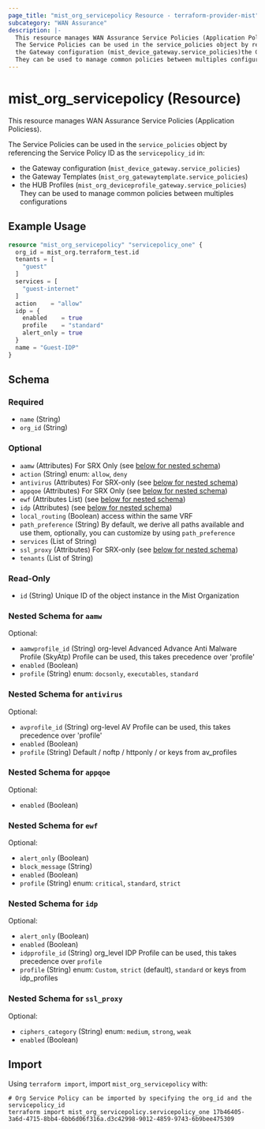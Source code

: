 ```yaml
---
page_title: "mist_org_servicepolicy Resource - terraform-provider-mist"
subcategory: "WAN Assurance"
description: |-
  This resource manages WAN Assurance Service Policies (Application Policiess).
  The Service Policies can be used in the service_policies object by referencing the Service Policy ID as the servicepolicy_id in:
  the Gateway configuration (mist_device_gateway.service_policies)the Gateway Templates (mist_org_gatewaytemplate.service_policies)the HUB Profiles (mist_org_deviceprofile_gateway.service_policies)
  They can be used to manage common policies between multiples configurations
---
```


# mist_org_servicepolicy (Resource)

This resource manages WAN Assurance Service Policies (Application Policiess).

The Service Policies can be used in the `service_policies` object by referencing the Service Policy ID as the `servicepolicy_id` in:
* the Gateway configuration (`mist_device_gateway.service_policies`)
* the Gateway Templates (`mist_org_gatewaytemplate.service_policies`)
* the HUB Profiles (`mist_org_deviceprofile_gateway.service_policies`)
They can be used to manage common policies between multiples configurations


## Example Usage

```terraform
resource "mist_org_servicepolicy" "servicepolicy_one" {
  org_id = mist_org.terraform_test.id
  tenants = [
    "guest"
  ]
  services = [
    "guest-internet"
  ]
  action    = "allow"
  idp = {
    enabled    = true
    profile    = "standard"
    alert_only = true
  }
  name = "Guest-IDP"
}
```

<!-- schema generated by tfplugindocs -->
## Schema

### Required

- `name` (String)
- `org_id` (String)

### Optional

- `aamw` (Attributes) For SRX Only (see [below for nested schema](#nestedatt--aamw))
- `action` (String) enum: `allow`, `deny`
- `antivirus` (Attributes) For SRX-only (see [below for nested schema](#nestedatt--antivirus))
- `appqoe` (Attributes) For SRX Only (see [below for nested schema](#nestedatt--appqoe))
- `ewf` (Attributes List) (see [below for nested schema](#nestedatt--ewf))
- `idp` (Attributes) (see [below for nested schema](#nestedatt--idp))
- `local_routing` (Boolean) access within the same VRF
- `path_preference` (String) By default, we derive all paths available and use them, optionally, you can customize by using `path_preference`
- `services` (List of String)
- `ssl_proxy` (Attributes) For SRX-only (see [below for nested schema](#nestedatt--ssl_proxy))
- `tenants` (List of String)

### Read-Only

- `id` (String) Unique ID of the object instance in the Mist Organization

<a id="nestedatt--aamw"></a>
### Nested Schema for `aamw`

Optional:

- `aamwprofile_id` (String) org-level Advanced Advance Anti Malware Profile (SkyAtp) Profile can be used, this takes precedence over 'profile'
- `enabled` (Boolean)
- `profile` (String) enum: `docsonly`, `executables`, `standard`


<a id="nestedatt--antivirus"></a>
### Nested Schema for `antivirus`

Optional:

- `avprofile_id` (String) org-level AV Profile can be used, this takes precedence over 'profile'
- `enabled` (Boolean)
- `profile` (String) Default / noftp / httponly / or keys from av_profiles


<a id="nestedatt--appqoe"></a>
### Nested Schema for `appqoe`

Optional:

- `enabled` (Boolean)


<a id="nestedatt--ewf"></a>
### Nested Schema for `ewf`

Optional:

- `alert_only` (Boolean)
- `block_message` (String)
- `enabled` (Boolean)
- `profile` (String) enum: `critical`, `standard`, `strict`


<a id="nestedatt--idp"></a>
### Nested Schema for `idp`

Optional:

- `alert_only` (Boolean)
- `enabled` (Boolean)
- `idpprofile_id` (String) org_level IDP Profile can be used, this takes precedence over `profile`
- `profile` (String) enum: `Custom`, `strict` (default), `standard` or keys from idp_profiles


<a id="nestedatt--ssl_proxy"></a>
### Nested Schema for `ssl_proxy`

Optional:

- `ciphers_category` (String) enum: `medium`, `strong`, `weak`
- `enabled` (Boolean)



## Import
Using `terraform import`, import `mist_org_servicepolicy` with:
```shell
# Org Service Policy can be imported by specifying the org_id and the servicepolicy_id
terraform import mist_org_servicepolicy.servicepolicy_one 17b46405-3a6d-4715-8bb4-6bb6d06f316a.d3c42998-9012-4859-9743-6b9bee475309
```